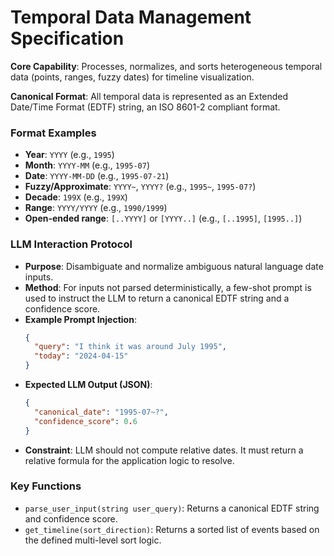 # Temporal Data Management Specification

**Core Capability**: Processes, normalizes, and sorts heterogeneous temporal data (points, ranges, fuzzy dates) for timeline visualization.

**Canonical Format**: All temporal data is represented as an Extended Date/Time Format (EDTF) string, an ISO 8601-2 compliant format.

### Format Examples
- **Year**: `YYYY` (e.g., `1995`)
- **Month**: `YYYY-MM` (e.g., `1995-07`)
- **Date**: `YYYY-MM-DD` (e.g., `1995-07-21`)
- **Fuzzy/Approximate**: `YYYY~`, `YYYY?` (e.g., `1995~`, `1995-07?`)
- **Decade**: `199X` (e.g., `199X`)
- **Range**: `YYYY/YYYY` (e.g., `1990/1999`)
- **Open-ended range**: `[..YYYY]` or `[YYYY..]` (e.g., `[..1995]`, `[1995..]`)

### LLM Interaction Protocol
- **Purpose**: Disambiguate and normalize ambiguous natural language date inputs.
- **Method**: For inputs not parsed deterministically, a few-shot prompt is used to instruct the LLM to return a canonical EDTF string and a confidence score.
- **Example Prompt Injection**:
  ```json
  {
    "query": "I think it was around July 1995",
    "today": "2024-04-15"
  }
  ```
- **Expected LLM Output (JSON)**:
  ```json
  {
    "canonical_date": "1995-07~?",
    "confidence_score": 0.6
  }
  ```
- **Constraint**: LLM should not compute relative dates. It must return a relative formula for the application logic to resolve.

### Key Functions
- `parse_user_input(string user_query)`: Returns a canonical EDTF string and confidence score.
- `get_timeline(sort_direction)`: Returns a sorted list of events based on the defined multi-level sort logic.
